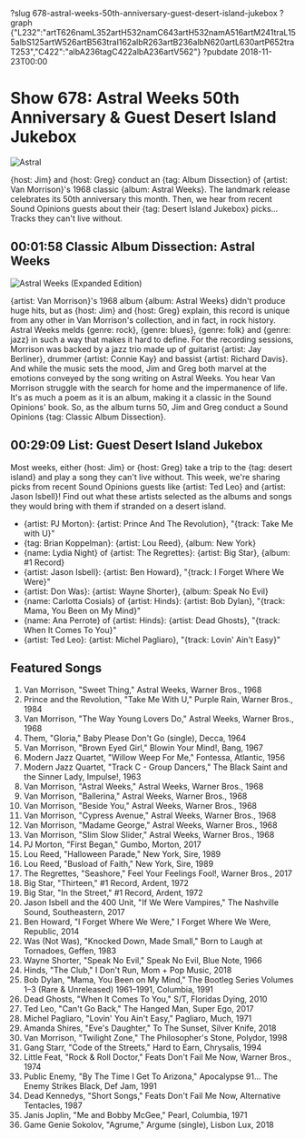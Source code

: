 ?slug 678-astral-weeks-50th-anniversary-guest-desert-island-jukebox
?graph {"L232":"artT626namL352artH532namC643artH532namA516artM241traL155albS125artW526artB563traI162albR263artB236albN620artL630artP652traT253","C422":"albA236tagC422albA236artV562"}
?pubdate 2018-11-23T00:00

# Show 678: Astral Weeks 50th Anniversary & Guest Desert Island Jukebox

![Astral](//static.soundopinions.org/images/2018/van_m.jpg)

{host: Jim} and {host: Greg} conduct an {tag: Album Dissection} of {artist: Van Morrison}'s 1968 classic {album: Astral Weeks}. The landmark release celebrates its 50th anniversary this month. Then, we hear from recent Sound Opinions guests about their {tag: Desert Island Jukebox} picks... Tracks they can't live without. 


## 00:01:58 Classic Album Dissection: Astral Weeks
![Astral Weeks (Expanded Edition)](https://is1-ssl.mzstatic.com/image/thumb/Music60/v4/bb/f8/24/bbf82414-ffe7-35ad-6d6a-d124eb2f63a5/source/600x600bb.jpg "253638/1041585854")

{artist: Van Morrison}'s 1968 album {album: Astral Weeks} didn't produce huge hits, but as {host: Jim} and {host: Greg} explain, this record is unique from any other in Van Morrison's collection, and in fact, in rock history.  Astral Weeks melds {genre: rock}, {genre: blues}, {genre: folk} and {genre: jazz} in such a way that makes it hard to define. For the recording sessions, Morrison was backed by a jazz trio made up of guitarist {artist: Jay Berliner}, drummer {artist: Connie Kay} and bassist {artist: Richard Davis}. And while the music sets the mood, Jim and Greg both marvel at the emotions conveyed by the song writing on Astral Weeks. You hear Van Morrison struggle with the search for home and the impermanence of life. It's as much a poem as it is an album, making it a classic in the Sound Opinions' book. So, as the album turns 50, Jim and Greg conduct a Sound Opinions {tag: Classic Album Dissection}.

## 00:29:09 List: Guest Desert Island Jukebox

Most weeks, either {host: Jim} or {host: Greg} take a trip to the {tag: desert island} and play a song they can't live without. This week, we're sharing picks from recent Sound Opinions guests like {artist: Ted Leo} and {artist: Jason Isbell}! Find out what these artists selected as the albums and songs they would bring with them if stranded on a desert island.

- {artist: PJ Morton}: {artist: Prince And The Revolution}, "{track: Take Me with U}" 
- {tag: Brian Koppelman}: {artist: Lou Reed}, {album: New York}
- {name: Lydia Night} of {artist: The Regrettes}: {artist: Big Star}, {album: #1 Record}
- {artist: Jason Isbell}: {artist: Ben Howard}, "{track: I Forget Where We Were}"
- {artist: Don Was}: {artist: Wayne Shorter}, {album: Speak No Evil}
- {name: Carlotta Cosials} of {artist: Hinds}: {artist: Bob Dylan}, "{track: Mama, You Been on My Mind}"
- {name: Ana Perrote} of {artist: Hinds}: {artist: Dead Ghosts}, "{track: When It Comes To You}"
- {artist: Ted Leo}: {artist: Michel Pagliaro}, "{track: Lovin' Ain't Easy}"



## Featured Songs
1. Van Morrison, "Sweet Thing," Astral Weeks, Warner Bros., 1968
1. Prince and the Revolution, "Take Me With U," Purple Rain, Warner Bros., 1984
1. Van Morrison, "The Way Young Lovers Do," Astral Weeks, Warner Bros., 1968
1. Them, "Gloria," Baby Please Don't Go (single), Decca, 1964
1. Van Morrison, "Brown Eyed Girl," Blowin Your Mind!, Bang, 1967
1. Modern Jazz Quartet, "Willow Weep For Me," Fontessa, Atlantic, 1956
1. Modern Jazz Quartet, "Track C - Group Dancers," The Black Saint and the Sinner Lady, Impulse!, 1963
1. Van Morrison, "Astral Weeks," Astral Weeks, Warner Bros., 1968
1. Van Morrison, "Ballerina," Astral Weeks, Warner Bros., 1968
1. Van Morrison, "Beside You," Astral Weeks, Warner Bros., 1968
1. Van Morrison, "Cypress Avenue," Astral Weeks, Warner Bros., 1968
1. Van Morrison, "Madame George," Astral Weeks, Warner Bros., 1968
1. Van Morrison, "Slim Slow Slider," Astral Weeks, Warner Bros., 1968
1. PJ Morton, "First Began," Gumbo, Morton, 2017
1. Lou Reed, "Halloween Parade," New York, Sire, 1989
1. Lou Reed, "Busload of Faith," New York, Sire, 1989
1. The Regrettes, "Seashore," Feel Your Feelings Fool!, Warner Bros., 2017
1. Big Star, "Thirteen," #1 Record, Ardent, 1972
1. Big Star, "In the Street," #1 Record, Ardent, 1972
1. Jason Isbell and the 400 Unit, "If We Were Vampires," The Nashville Sound, Southeastern, 2017
1. Ben Howard, "I Forget Where We Were," I Forget Where We Were, Republic, 2014
1. Was (Not Was), "Knocked Down, Made Small," Born to Laugh at Tornadoes, Geffen, 1983
1. Wayne Shorter, "Speak No Evil," Speak No Evil, Blue Note, 1966
1. Hinds, "The Club," I Don't Run, Mom + Pop Music, 2018
1. Bob Dylan, "Mama, You Been on My Mind," The Bootleg Series Volumes 1–3 (Rare & Unreleased) 1961–1991, Columbia, 1991
1. Dead Ghosts, "When It Comes To You," S/T, Floridas Dying, 2010
1. Ted Leo, "Can't Go Back," The Hanged Man, Super Ego, 2017
1. Michel Pagliaro, "Lovin' You Ain't Easy," Pagliaro, Much, 1971
1. Amanda Shires, "Eve's Daughter," To The Sunset, Silver Knife, 2018
1. Van Morrison, "Twilight Zone," The Philosopher's Stone, Polydor, 1998
1. Gang Starr, "Code of the Streets," Hard to Earn, Chrysalis, 1994
1. Little Feat, "Rock & Roll Doctor," Feats Don't Fail Me Now, Warner Bros., 1974
1. Public Enemy, "By The Time I Get To Arizona," Apocalypse 91... The Enemy Strikes Black, Def Jam, 1991
1. Dead Kennedys, "Short Songs," Feats Don't Fail Me Now, Alternative Tentacles, 1987
1. Janis Joplin, "Me and Bobby McGee," Pearl, Columbia, 1971
1. Game Genie Sokolov, "Agrume," Argume (single), Lisbon Lux, 2018
